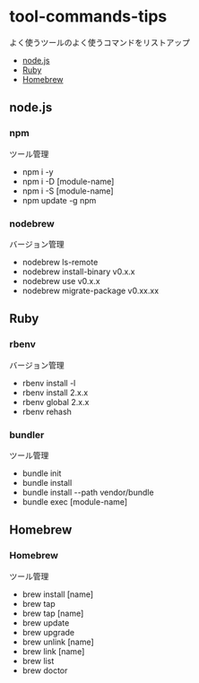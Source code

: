 # tool-commands-tips
よく使うツールのよく使うコマンドをリストアップ

- [node.js](#nodejs)
- [Ruby](#ruby)
- [Homebrew](#homebrew)

## node.js

### npm
ツール管理
- npm i -y
- npm i -D [module-name]
- npm i -S [module-name]
- npm update -g npm

### nodebrew
バージョン管理
- nodebrew ls-remote
- nodebrew install-binary v0.x.x
- nodebrew use v0.x.x
- nodebrew migrate-package v0.xx.xx


## Ruby

### rbenv
バージョン管理
- rbenv install -l
- rbenv install 2.x.x
- rbenv global 2.x.x
- rbenv rehash

### bundler
ツール管理
- bundle init
- bundle install
- bundle install --path vendor/bundle
- bundle exec [module-name]

## Homebrew

### Homebrew
ツール管理
- brew install [name]
- brew tap
- brew tap [name]
- brew update
- brew upgrade
- brew unlink [name]
- brew link [name]
- brew list
- brew doctor

